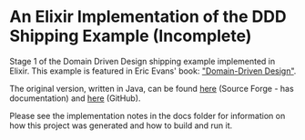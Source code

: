 # An Elixir Implementation of the DDD Shipping Example (Incomplete)
Stage 1 of the Domain Driven Design shipping example implemented in Elixir. This example is featured in Eric Evans' book: ["Domain-Driven Design"](https://www.amazon.com/Domain-Driven-Design-Tackling-Complexity-Software/dp/0321125215/ref=sr_1_1?s=books&ie=UTF8&qid=1496944932&sr=1-1&keywords=domain-driven+design+tackling+complexity+in+the+heart+of+software).

The original version, written in Java, can be found [here](http://dddsample.sourceforge.net/) (Source Forge - has documentation) and [here](https://github.com/citerus/dddsample-core) (GitHub).

Please see the implementation notes in the docs folder for information on how this project was generated and how to build and run it.
